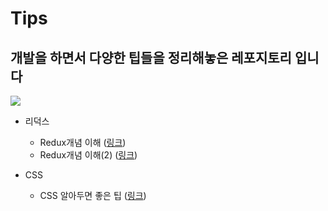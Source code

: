 # Tips
## 개발을 하면서 다양한 팁들을 정리해놓은 레포지토리 입니다
![](https://encrypted-tbn0.gstatic.com/images?q=tbn:ANd9GcSWYQ2iIiliIgf9w4230daH4hYd9ZZDZbyo3Q&usqp=CAU)

- 리덕스 
  - Redux개념 이해 (<a href="https://velog.io/@tjdud0123/Redux-%EB%B0%8F-%EB%AF%B8%EB%93%A4%EC%9B%A8%EC%96%B4-Redux-saga-%EA%B8%B0%EB%B3%B8-%EC%A0%95%EB%A6%AC">링크</a>)
  - Redux개념 이해(2) (<a href="https://velog.io/@velopert/Redux-1-%EC%86%8C%EA%B0%9C-%EB%B0%8F-%EA%B0%9C%EB%85%90%EC%A0%95%EB%A6%AC-zxjlta8ywt">링크</a>)

- CSS
  - CSS 알아두면 좋은 팁 (<a href="https://webclub.tistory.com/364">링크</a>)
